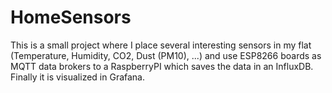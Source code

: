 # HomeSensors

This is a small project where I place several interesting sensors in my flat (Temperature, Humidity, CO2, Dust (PM10), ...) and use ESP8266 boards as MQTT data brokers to a RaspberryPI which saves the data in an InfluxDB. Finally it is visualized in Grafana.
